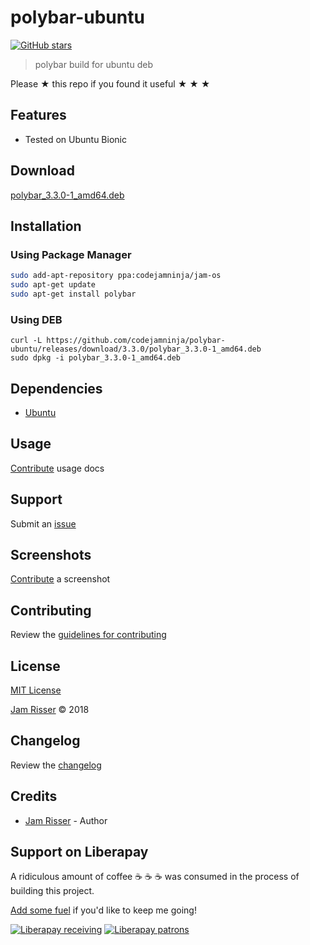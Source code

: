 # polybar-ubuntu

[![GitHub stars](https://img.shields.io/github/stars/codejamninja/polybar-ubuntu.svg?style=social&label=Stars)](https://github.com/codejamninja/polybar-ubuntu)

> polybar build for ubuntu deb

Please ★ this repo if you found it useful ★ ★ ★


## Features

* Tested on Ubuntu Bionic


## Download

[polybar_3.3.0-1_amd64.deb](https://github.com/codejamninja/polybar-ubuntu/releases/download/3.3.0/polybar_3.3.0-1_amd64.deb)


## Installation

### Using Package Manager
```sh
sudo add-apt-repository ppa:codejamninja/jam-os
sudo apt-get update
sudo apt-get install polybar
```

### Using DEB
```
curl -L https://github.com/codejamninja/polybar-ubuntu/releases/download/3.3.0/polybar_3.3.0-1_amd64.deb
sudo dpkg -i polybar_3.3.0-1_amd64.deb
```


## Dependencies

* [Ubuntu](https://ubuntu.com)


## Usage

[Contribute](https://github.com/codejamninja/polybar-ubuntu/blob/master/CONTRIBUTING.md) usage docs


## Support

Submit an [issue](https://github.com/codejamninja/polybar-ubuntu/issues/new)


## Screenshots

[Contribute](https://github.com/codejamninja/polybar-ubuntu/blob/master/CONTRIBUTING.md) a screenshot


## Contributing

Review the [guidelines for contributing](https://github.com/codejamninja/polybar-ubuntu/blob/master/CONTRIBUTING.md)


## License

[MIT License](https://github.com/codejamninja/polybar-ubuntu/blob/master/LICENSE)

[Jam Risser](https://codejam.ninja) © 2018


## Changelog

Review the [changelog](https://github.com/codejamninja/polybar-ubuntu/blob/master/CHANGELOG.md)


## Credits

* [Jam Risser](https://codejam.ninja) - Author


## Support on Liberapay

A ridiculous amount of coffee ☕ ☕ ☕ was consumed in the process of building this project.

[Add some fuel](https://liberapay.com/codejamninja/donate) if you'd like to keep me going!

[![Liberapay receiving](https://img.shields.io/liberapay/receives/codejamninja.svg?style=flat-square)](https://liberapay.com/codejamninja/donate)
[![Liberapay patrons](https://img.shields.io/liberapay/patrons/codejamninja.svg?style=flat-square)](https://liberapay.com/codejamninja/donate)
